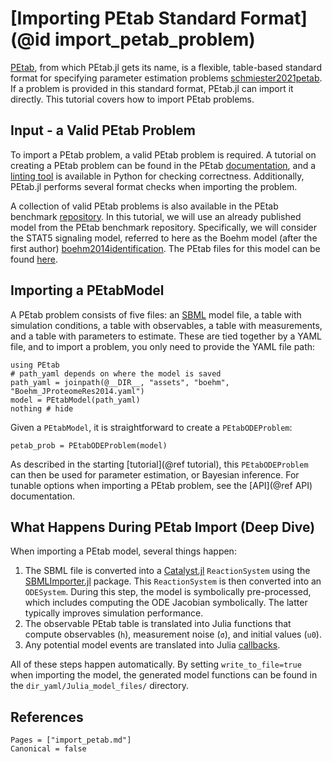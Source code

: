 # [Importing PEtab Standard Format](@id import_petab_problem)

[PEtab](https://petab.readthedocs.io/en/latest/), from which PEtab.jl gets its name, is a flexible, table-based standard format for specifying parameter estimation problems [schmiester2021petab](@cite). If a problem is provided in this standard format, PEtab.jl can import it directly. This tutorial covers how to import PEtab problems.

## Input - a Valid PEtab Problem

To import a PEtab problem, a valid PEtab problem is required. A tutorial on creating a PEtab problem can be found in the PEtab [documentation](https://petab.readthedocs.io/en/latest/), and a [linting tool](https://github.com/PEtab-dev/PEtab/tree/main) is available in Python for checking correctness. Additionally, PEtab.jl performs several format checks when importing the problem.

A collection of valid PEtab problems is also available in the PEtab benchmark [repository](https://github.com/Benchmarking-Initiative/Benchmark-Models-PEtab). In this tutorial, we will use an already published model from the PEtab benchmark repository. Specifically, we will consider the STAT5 signaling model, referred to here as the Boehm model (after the first author) [boehm2014identification](@cite). The PEtab files for this model can be found [here](https://github.com/sebapersson/PEtab.jl/docs/src/assets/boehm).

## Importing a PEtabModel

A PEtab problem consists of five files: an [SBML](https://sbml.org/) model file, a table with simulation conditions, a table with observables, a table with measurements, and a table with parameters to estimate. These are tied together by a YAML file, and to import a problem, you only need to provide the YAML file path:

```@example 1
using PEtab
# path_yaml depends on where the model is saved
path_yaml = joinpath(@__DIR__, "assets", "boehm", "Boehm_JProteomeRes2014.yaml")
model = PEtabModel(path_yaml)
nothing # hide
```

Given a `PEtabModel`, it is straightforward to create a `PEtabODEProblem`:

```@example 1
petab_prob = PEtabODEProblem(model)
```

As described in the starting [tutorial](@ref tutorial), this `PEtabODEProblem` can then be used for parameter estimation, or Bayesian inference. For tunable options when importing a PEtab problem, see the [API](@ref API) documentation.

## What Happens During PEtab Import (Deep Dive)

When importing a PEtab model, several things happen:

1. The SBML file is converted into a [Catalyst.jl](https://github.com/SciML/Catalyst.jl) `ReactionSystem` using the [SBMLImporter.jl](https://github.com/sebapersson/SBMLImporter.jl) package. This `ReactionSystem` is then converted into an `ODESystem`. During this step, the model is symbolically pre-processed, which includes computing the ODE Jacobian symbolically. The latter typically improves simulation performance.
2. The observable PEtab table is translated into Julia functions that compute observables (`h`), measurement noise (`σ`), and initial values (`u0`).
3. Any potential model events are translated into Julia [callbacks](https://docs.sciml.ai/DiffEqDocs/stable/features/callback_functions/).

All of these steps happen automatically. By setting `write_to_file=true` when importing the model, the generated model functions can be found in the `dir_yaml/Julia_model_files/` directory.

## References

```@bibliography
Pages = ["import_petab.md"]
Canonical = false
```

